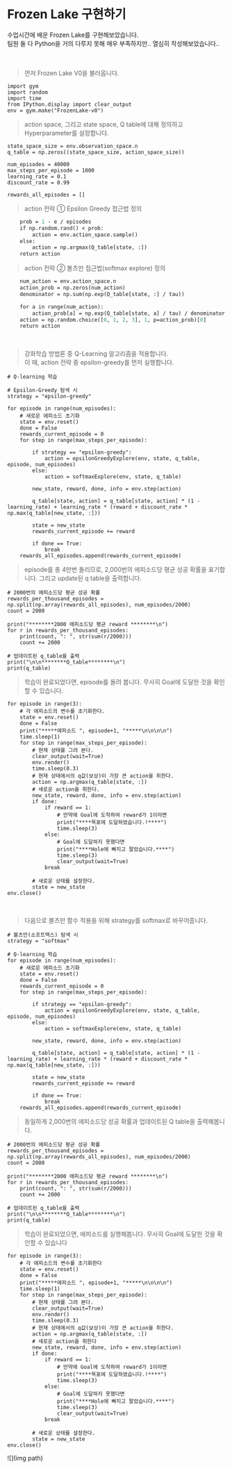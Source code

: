 # Frozen Lake 구현하기

수업시간에 배운 Frozen Lake를 구현해보았습니다.  
팀원 둘 다 Python을 거의 다루지 못해 매우 부족하지만.. 열심히 작성해보았습니다..
<br>
<br>
<br>


> 먼저 Frozen Lake V0을 불러옵니다.
```import numpy as np
import gym
import random
import time
from IPython.display import clear_output
env = gym.make("FrozenLake-v0")
```

> action space, 그리고 state space, Q table에 대해 정의하고
Hyperparameter를 설정합니다.

```action_space_size = env.action_space.n
state_space_size = env.observation_space.n
q_table = np.zeros((state_space_size, action_space_size))
 
num_episodes = 40000
max_steps_per_episode = 1000
learning_rate = 0.1
discount_rate = 0.99

rewards_all_episodes = []
```


> action 전략 ① Epsilon Greedy 접근법 정의
```def epsilonGreedyExplore(env, state, Q_table, e, episodes):
    prob = 1 - e / episodes
    if np.random.rand() < prob:
        action = env.action_space.sample()
    else:
        action = np.argmax(Q_table[state, :])
    return action
```
		
> action 전략 ② 볼츠만 접근법(softmax explore) 정의
```def softmaxExplore(env, state, Q_table, tau=1):
    num_action = env.action_space.n
    action_prob = np.zeros(num_action)
    denominator = np.sum(np.exp(Q_table[state, :] / tau))

    for a in range(num_action):
        action_prob[a] = np.exp(Q_table[state, a] / tau) / denominator
    action = np.random.choice([0, 1, 2, 3], 1, p=action_prob)[0]
    return action
```
<br>

> 강화학습 방법론 중 Q-Learning 알고리즘을 적용합니다.<br>
이 때, action 전략 중 epsilon-greedy를 먼저 실행합니다.

```
# Q-learning 학습

# Epsilon-Greedy 탐색 시
strategy = "epsilon-greedy"

for episode in range(num_episodes):
    # 새로운 에피소드 초기화
    state = env.reset()
    done = False
    rewards_current_episode = 0
    for step in range(max_steps_per_episode):

        if strategy == "epsilon-greedy":
            action = epsilonGreedyExplore(env, state, q_table, episode, num_episodes)
        else:
            action = softmaxExplore(env, state, q_table)

        new_state, reward, done, info = env.step(action)
        
        q_table[state, action] = q_table[state, action] * (1 - learning_rate) + learning_rate * (reward + discount_rate * np.max(q_table[new_state, :]))

        state = new_state
        rewards_current_episode += reward

        if done == True:
            break
    rewards_all_episodes.append(rewards_current_episode)
```

   
> episode를 총 4만번 돌리므로, 2,000번의 에피소드당 평균 성공 확률을 표기합니다.
그리고 update된 q table을 출력합니다.

```
# 2000번의 에피소드당 평균 성공 확률
rewards_per_thousand_episodes = np.split(np.array(rewards_all_episodes), num_episodes/2000)
count = 2000
 
print("********2000 에피소드당 평균 reward ********\n")
for r in rewards_per_thousand_episodes:
    print(count, ": ", str(sum(r/2000)))
    count += 2000
 
# 업데이트된 q_table을 출력
print("\n\n********Q_table********\n")
print(q_table)
```

> 학습이 완료되었다면, episode를 돌려 봅니다.
무사히 Goal에 도달한 것을 확인할 수 있습니다.
```
for episode in range(3):
    # 각 에피소드의 변수를 초기화한다.
    state = env.reset()
    done = False
    print("*****에피소드 ", episode+1, "*****\n\n\n\n")
    time.sleep(1)
    for step in range(max_steps_per_episode):
        # 현재 상태를 그려 본다.
        clear_output(wait=True)
        env.render()
        time.sleep(0.3)
        # 현재 상태에서의 q값(보상)이 가장 큰 action을 취한다.
        action = np.argmax(q_table[state, :]) 
        # 새로운 action을 취한다.
        new_state, reward, done, info = env.step(action)
        if done:
            if reward == 1:
                # 만약에 Goal에 도착하여 reward가 1이라면
                print("****목표에 도달하였습니다.!****")
                time.sleep(3)
            else:
                # Goal에 도달하지 못했다면
                print("****Hole에 빠지고 말았습니다.****")
                time.sleep(3)
                clear_output(wait=True)            
            break
        
        # 새로운 상태를 설정한다.
        state = new_state
env.close()
```

<br/>

> 다음으로 볼츠만 함수 적용을 위해 strategy를 softmax로 바꾸어줍니다.

```
# 볼츠만(소프트맥스) 탐색 시
strategy = "softmax"

# Q-learning 학습
for episode in range(num_episodes):
    # 새로운 에피소드 초기화
    state = env.reset()
    done = False
    rewards_current_episode = 0
    for step in range(max_steps_per_episode):

        if strategy == "epsilon-greedy":
            action = epsilonGreedyExplore(env, state, q_table, episode, num_episodes)
        else:
            action = softmaxExplore(env, state, q_table)

        new_state, reward, done, info = env.step(action)
        
        q_table[state, action] = q_table[state, action] * (1 - learning_rate) + learning_rate * (reward + discount_rate * np.max(q_table[new_state, :]))

        state = new_state
        rewards_current_episode += reward

        if done == True:
            break
    rewards_all_episodes.append(rewards_current_episode)
```


> 동일하게 2,000번의 에피소드당 성공 확률과 업데이트된 Q table을 출력해봅니다.

```
# 2000번의 에피소드당 평균 성공 확률
rewards_per_thousand_episodes = np.split(np.array(rewards_all_episodes), num_episodes/2000)
count = 2000
 
print("********2000 에피소드당 평균 reward ********\n")
for r in rewards_per_thousand_episodes:
    print(count, ": ", str(sum(r/2000)))
    count += 2000
 
# 업데이트된 q_table을 출력
print("\n\n********Q_table********\n")
print(q_table)
```


> 학습이 완료되었으면, 에피소드를 실행해봅니다. 무사히 Goal에 도달한 것을 확인할 수 있습니다

```
for episode in range(3):
    # 각 에피소드의 변수를 초기화한다
    state = env.reset()
    done = False
    print("*****에피소드 ", episode+1, "*****\n\n\n\n")
    time.sleep(1)
    for step in range(max_steps_per_episode):
        # 현재 상태를 그려 본다.
        clear_output(wait=True)
        env.render()
        time.sleep(0.3)
        # 현재 상태에서의 q값(보상)이 가장 큰 action을 취한다.
        action = np.argmax(q_table[state, :]) 
        # 새로운 action을 취한다
        new_state, reward, done, info = env.step(action)
        if done:
            if reward == 1:
                # 만약에 Goal에 도착하여 reward가 1이라면
                print("****목표에 도달하였습니다.!****")
                time.sleep(3)
            else:
                # Goal에 도달하지 못했다면
                print("****Hole에 빠지고 말았습니다.****")
                time.sleep(3)
                clear_output(wait=True)            
            break
        
        # 새로운 상태를 설정한다.
        state = new_state
env.close()
```

![](img path)
